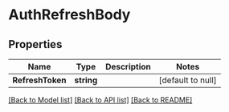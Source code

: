 # AuthRefreshBody

## Properties
Name | Type | Description | Notes
------------ | ------------- | ------------- | -------------
**RefreshToken** | **string** |  | [default to null]

[[Back to Model list]](../README.md#documentation-for-models) [[Back to API list]](../README.md#documentation-for-api-endpoints) [[Back to README]](../README.md)

